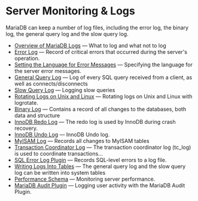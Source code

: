 # Server Monitoring &amp; Logs

MariaDB can keep a number of log files, including the error log, the binary log, the general query log and the slow query log.

- [Overview of MariaDB Logs](/mariadb-administration/server-monitoring-logs/overview-of-mariadb-logs/) — What to log and what not to log
- [Error Log](/mariadb-administration/server-monitoring-logs/error-log/) — Record of critical errors that occurred during the server's operation.
- [Setting the Language for Error Messages](/columns-storage-engines-and-plugins/data-types/string-data-types/character-sets/internationalization-and-localization/setting-the-language-for-error-messages/) — Specifying the language for the server error messages.
- [General Query Log](/mariadb-administration/server-monitoring-logs/general-query-log/) — Log of every SQL query received from a client, as well as connects/disconnects
- [Slow Query Log](/mariadb-administration/server-monitoring-logs/slow-query-log/) — Logging slow queries
- [Rotating Logs on Unix and Linux](/mariadb-administration/server-monitoring-logs/rotating-logs-on-unix-and-linux/) — Rotating logs on Unix and Linux with logrotate.
- [Binary Log](/mariadb-administration/server-monitoring-logs/binary-log/) — Contains a record of all changes to the databases, both data and structure
- [InnoDB Redo Log](/columns-storage-engines-and-plugins/storage-engines/innodb/innodb-redo-log/) — The redo log is used by InnoDB during crash recovery.
- [InnoDB Undo Log](/columns-storage-engines-and-plugins/storage-engines/innodb/innodb-undo-log/) — InnoDB Undo log.
- [MyISAM Log](/mariadb-administration/server-monitoring-logs/myisam-log/) — Records all changes to MyISAM tables
- [Transaction Coordinator Log](/mariadb-administration/server-monitoring-logs/transaction-coordinator-log/) — The transaction coordinator log (tc_log) is used to coordinate transactions...
- [SQL Error Log Plugin](/mariadb-administration/server-monitoring-logs/sql-error-log-plugin/) — Records SQL-level errors to a log file.
- [Writing Logs Into Tables](/mariadb-administration/server-monitoring-logs/writing-logs-into-tables/) — The general query log and the slow query log can be written into system tables
- [Performance Schema](/sql-statements-structure/sql-statements/administrative-sql-statements/system-tables/performance-schema/) — Monitoring server performance.
- [MariaDB Audit Plugin](/columns-storage-engines-and-plugins/plugins/mariadb-audit-plugin/) — Logging user activity with the MariaDB Audit Plugin.